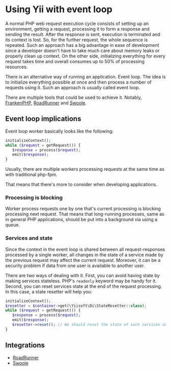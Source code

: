 # Using Yii with event loop

A normal PHP web request execution cycle consists of setting up an environment, getting a request, processing it to form a response
and sending the result. After the response is sent, execution is terminated and its context is lost. So, for the further 
 request, the whole sequence is repeated. Such an approach has a big advantage in ease of development since a developer doesn't
have to take much care about memory leaks or properly clean up context. On the other side, initializing everything for
every request takes time and overall consumes up to 50% of processing resources.

There is an alternative way of running an application. Event loop. The idea is to initialize everything possible at once
and then process a number of requests using it. Such an approach is usually called event loop.

There are multiple tools that could be used to achieve it. Notably, [FrankenPHP](https://frankenphp.dev/), 
[RoadRunner](https://roadrunner.dev/) and [Swoole](https://www.swoole.co.uk/).

## Event loop implications

Event loop worker basically looks like the following:

```php
initializeContext();
while ($request = getRequest()) {
   $response = process($request);
   emit($response);
}
```

Usually, there are multiple workers processing requests at the same time as with traditional php-fpm.

That means that there's more to consider when developing applications.

### Processing is blocking

Worker process requests one by one that's current processing is blocking processing next request. That means that
long-running processes, same as in general PHP applications, should be put into a background via using a queue.

### Services and state

Since the context in the event loop is shared between all request-responses processed by a single worker, all changes
in the state of a service made by the previous request may affect the current request. Moreover, it can be a security problem
if data from one user is available to another user.

There are two ways of dealing with it. First, you can avoid having state by making services stateless. PHP's `readonly`
keyword may be handy for it. Second, you can reset services state at the end of the request processing. 
In this case, a state resetter will help you:

```php
initializeContext();
$resetter = $container->get(\Yiisoft\Di\StateResetter::class);
while ($request = getRequest()) {
   $response = process($request);
   emit($response);
   $resetter->reset(); // We should reset the state of such services on every request.
}
```

## Integrations

- [RoadRunner](using-yii-with-roadrunner.md)
- [Swoole](using-yii-with-swoole.md)
